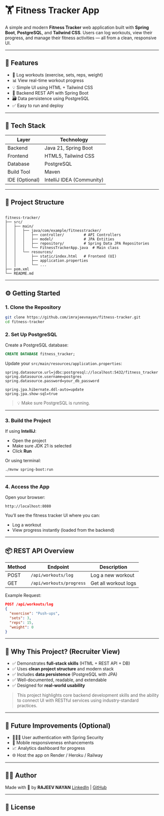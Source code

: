 # 🏋️ Fitness Tracker App

A simple and modern **Fitness Tracker** web application built with **Spring Boot**, **PostgreSQL**, and **Tailwind CSS**. Users can log workouts, view their progress, and manage their fitness activities — all from a clean, responsive UI.

---

## 🚀 Features

- 📝 Log workouts (exercise, sets, reps, weight)
- 📊 View real-time workout progress
- 💡 Simple UI using HTML + Tailwind CSS
- 🔄 Backend REST API with Spring Boot
- 🗃️ Data persistence using PostgreSQL
- ✅ Easy to run and deploy

---

## 🧰 Tech Stack

| Layer         | Technology                    |
| ------------- | ----------------------------- |
| Backend       | Java 21, Spring Boot          |
| Frontend      | HTML5, Tailwind CSS           |
| Database      | PostgreSQL                    |
| Build Tool    | Maven                         |
| IDE (Optional)| IntelliJ IDEA (Community)     |

---

## 📁 Project Structure

```

fitness-tracker/
├── src/
│   ├── main/
│   │   ├── java/com/example/fitnesstracker/
│   │   │   ├── controller/         # API Controllers
│   │   │   ├── model/              # JPA Entities
│   │   │   ├── repository/         # Spring Data JPA Repositories
│   │   │   └── FitnessTrackerApp.java  # Main class
│   │   └── resources/
│   │       ├── static/index.html   # Frontend (UI)
│   │       ├── application.properties
│   │       └── ...
├── pom.xml
└── README.md

````

---

## ⚙️ Getting Started

### 1. Clone the Repository

```bash
git clone https://github.com/imrajeevnayan/fitness-tracker.git
cd fitness-tracker
````

### 2. Set Up PostgreSQL

Create a PostgreSQL database:

```sql
CREATE DATABASE fitness_tracker;
```

Update your `src/main/resources/application.properties`:

```properties
spring.datasource.url=jdbc:postgresql://localhost:5432/fitness_tracker
spring.datasource.username=postgres
spring.datasource.password=your_db_password

spring.jpa.hibernate.ddl-auto=update
spring.jpa.show-sql=true
```

> 💡 Make sure PostgreSQL is running.

---

### 3. Build the Project

If using **IntelliJ**:

- Open the project
- Make sure JDK 21 is selected
- Click **Run**

Or using terminal:

```bash
./mvnw spring-boot:run
```

---

### 4. Access the App

Open your browser:

```
http://localhost:8080
```

You’ll see the fitness tracker UI where you can:

- Log a workout
- View progress instantly (loaded from the backend)

---

## 📦 REST API Overview

| Method | Endpoint                 | Description          |
| ------ | ------------------------ | -------------------- |
| POST   | `/api/workouts/log`      | Log a new workout    |
| GET    | `/api/workouts/progress` | Get all workout logs |

Example Request:

```json
POST /api/workouts/log
{
  "exercise": "Push-ups",
  "sets": 3,
  "reps": 15,
  "weight": 0
}
```

---

## 💼 Why This Project? (Recruiter View)

- ✅ Demonstrates **full-stack skills** (HTML + REST API + DB)
- ✅ Uses **clean project structure** and modern stack
- ✅ Includes **data persistence** (PostgreSQL with JPA)
- ✅ Well-documented, readable, and extendable
- ✅ Designed for **real-world usability**

> This project highlights core backend development skills and the ability to connect UI with RESTful services using industry-standard practices.

---

## 📌 Future Improvements (Optional)

- 🧑‍🤝‍🧑 User authentication with Spring Security
- 📱 Mobile responsiveness enhancements
- 📈 Analytics dashboard for progress
- 🌐 Host the app on Render / Heroku / Railway

---

## 🧑‍💻 Author

Made with 💪 by **RAJEEV NAYAN**
[LinkedIn](https://linkedin.com/in/imrajeevnayan) | [GitHub](https://github.com/imrajeevnayan)

---

## 📝 License

 
 

